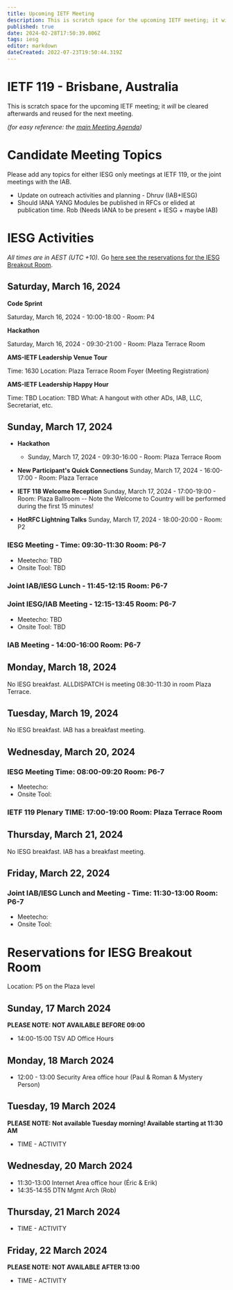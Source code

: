 ```yaml
---
title: Upcoming IETF Meeting
description: This is scratch space for the upcoming IETF meeting; it will be cleared afterwards and reused for the next meeting.
published: true
date: 2024-02-28T17:50:39.806Z
tags: iesg
editor: markdown
dateCreated: 2022-07-23T19:50:44.319Z
---
```


# IETF 119 - Brisbane, Australia
This is scratch space for the upcoming IETF meeting; it *will* be cleared afterwards and reused for the next meeting. 

*(for easy reference: the [main Meeting Agenda](https://datatracker.ietf.org/meeting/agenda/))*

# Candidate Meeting Topics
Please add any topics for either IESG only meetings at IETF 119, or the joint meetings with the IAB.

- Update on outreach activities and planning - Dhruv (IAB+IESG)
- Should IANA YANG Modules be published in RFCs or elided at publication time. Rob (Needs IANA to be present + IESG + maybe IAB)

# IESG Activities
*All times are in AEST (UTC +10).* Go [here see the reservations for the IESG Breakout Room](#IESGBreakoutRoom).

## Saturday, March 16, 2024

**Code Sprint**

Saturday, March 16, 2024 - 10:00-18:00 - Room: P4

**Hackathon**

Saturday, March 16, 2024 - 09:30-21:00 - Room: Plaza Terrace Room
 

**AMS-IETF Leadership Venue Tour**

Time: 1630
Location: Plaza Terrace Room Foyer (Meeting Registration)

**AMS-IETF Leadership Happy Hour**

Time: TBD
Location: TBD
What: A hangout with other ADs, IAB, LLC, Secretariat, etc.

## Sunday, March 17, 2024

- **Hackathon**

  - Sunday, March 17, 2024 - 09:30-16:00 - Room: Plaza Terrace Room
  
- **New Participant's Quick Connections** Sunday, March 17, 2024 - 16:00-17:00 - Room: Plaza Terrace
- **IETF 118 Welcome Reception** Sunday, March 17, 2024 - 17:00-19:00 - Room: Plaza Ballroom
-- Note the Welcome to Country will be performed during the first 15 minutes!
- **HotRFC Lightning Talks** Sunday, March 17, 2024 - 18:00-20:00 - Room: P2

### IESG Meeting - Time: 09:30-11:30 Room: P6-7

* Meetecho: TBD
* Onsite Tool: TBD



### Joint IAB/IESG Lunch - 11:45-12:15 Room: P6-7

### Joint IESG/IAB Meeting - 12:15-13:45 Room: P6-7
* Meetecho: TBD
* Onsite Tool: TBD



### IAB Meeting - 14:00-16:00 Room: P6-7



## Monday, March 18, 2024

No IESG breakfast. ALLDISPATCH is meeting 08:30-11:30 in room Plaza Terrace.



## Tuesday, March 19, 2024

No IESG breakfast. IAB has a breakfast meeting.
  
## Wednesday, March 20, 2024
### IESG Meeting Time: 08:00-09:20  Room: P6-7

* Meetecho:  
* Onsite Tool:  



### IETF 119 Plenary TIME: 17:00-19:00 Room: Plaza Terrace Room

## Thursday, March 21, 2024

No IESG breakfast. IAB has a breakfast meeting.

## Friday, March 22, 2024

### Joint IAB/IESG Lunch and Meeting - Time: 11:30-13:00 Room: P6-7

* Meetecho:  
* Onsite Tool: 

 

# <a id="IESGBreakoutRoom"></a>Reservations for IESG Breakout Room

Location: P5 on the Plaza level


## Sunday, 17 March 2024
**PLEASE NOTE: NOT AVAILABLE BEFORE 09:00**

* 14:00-15:00 TSV AD Office Hours

## Monday, 18 March 2024

* 12:00 - 13:00 Security Area office hour (Paul & Roman & Mystery Person)

## Tuesday, 19 March 2024
**PLEASE NOTE: Not available Tuesday morning!
Available starting at 11:30 AM**
* TIME - ACTIVITY

## Wednesday, 20 March 2024

* 11:30-13:00 Internet Area office hour (Éric & Erik)
* 14:35-14:55 DTN Mgmt Arch (Rob)
## Thursday, 21 March 2024

* TIME - ACTIVITY

## Friday, 22 March 2024
**PLEASE NOTE: NOT AVAILABLE AFTER 13:00**

* TIME - ACTIVITY

